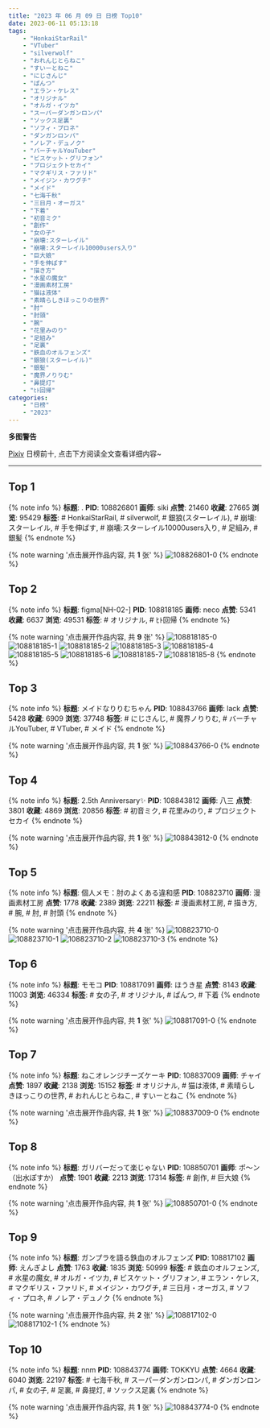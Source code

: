 ```yaml
---
title: "2023 年 06 月 09 日 日榜 Top10"
date: 2023-06-11 05:13:18
tags:
    - "HonkaiStarRail"
    - "VTuber"
    - "silverwolf"
    - "おれんじとらねこ"
    - "すいーとねこ"
    - "にじさんじ"
    - "ぱんつ"
    - "エラン・ケレス"
    - "オリジナル"
    - "オルガ・イツカ"
    - "スーパーダンガンロンパ"
    - "ソックス足裏"
    - "ソフィ・プロネ"
    - "ダンガンロンパ"
    - "ノレア・デュノク"
    - "バーチャルYouTuber"
    - "ビスケット・グリフォン"
    - "プロジェクトセカイ"
    - "マクギリス・ファリド"
    - "メイジン・カワグチ"
    - "メイド"
    - "七海千秋"
    - "三日月・オーガス"
    - "下着"
    - "初音ミク"
    - "創作"
    - "女の子"
    - "崩壊:スターレイル"
    - "崩壊:スターレイル10000users入り"
    - "巨大娘"
    - "手を伸ばす"
    - "描き方"
    - "水星の魔女"
    - "漫画素材工房"
    - "猫は液体"
    - "素晴らしきほっこりの世界"
    - "肘"
    - "肘頭"
    - "腕"
    - "花里みのり"
    - "足組み"
    - "足裏"
    - "鉄血のオルフェンズ"
    - "銀狼(スターレイル)"
    - "銀髪"
    - "魔界ノりりむ"
    - "鼻提灯"
    - "ﾋﾄ回帰"
categories:
    - "日榜"
    - "2023"
---
```


<i class="fa fa-triangle-exclamation"></i>**多图警告**<i class="fa fa-triangle-exclamation"></i>

[Pixiv](https://www.pixiv.net/) 日榜前十, 点击下方阅读全文查看详细内容~

<!-- more -->

---

## Top 1

{% note info %}
**标题**: .
**PID**: 108826801 **画师**: siki
**点赞**: 21460 **收藏**: 27665 **浏览**: 95429
**标签**: # HonkaiStarRail, # silverwolf, # 銀狼(スターレイル), # 崩壊:スターレイル, # 手を伸ばす, # 崩壊:スターレイル10000users入り, # 足組み, # 銀髪
{% endnote %}

{% note warning '点击展开作品内容, 共 **1** 张' %}
![108826801-0](https://i.pixiv.re/img-original/img/2023/06/08/11/17/42/108826801_p0.jpg)
{% endnote %}

## Top 2

{% note info %}
**标题**: figma[NH-02-]
**PID**: 108818185 **画师**: neco
**点赞**: 5341 **收藏**: 6637 **浏览**: 49531
**标签**: # オリジナル, # ﾋﾄ回帰
{% endnote %}

{% note warning '点击展开作品内容, 共 **9** 张' %}
![108818185-0](https://i.pixiv.re/img-original/img/2023/06/08/00/30/17/108818185_p0.jpg)
![108818185-1](https://i.pixiv.re/img-original/img/2023/06/08/00/30/17/108818185_p1.jpg)
![108818185-2](https://i.pixiv.re/img-original/img/2023/06/08/00/30/17/108818185_p2.jpg)
![108818185-3](https://i.pixiv.re/img-original/img/2023/06/08/00/30/17/108818185_p3.jpg)
![108818185-4](https://i.pixiv.re/img-original/img/2023/06/08/00/30/17/108818185_p4.jpg)
![108818185-5](https://i.pixiv.re/img-original/img/2023/06/08/00/30/17/108818185_p5.jpg)
![108818185-6](https://i.pixiv.re/img-original/img/2023/06/08/00/30/17/108818185_p6.jpg)
![108818185-7](https://i.pixiv.re/img-original/img/2023/06/08/00/30/17/108818185_p7.jpg)
![108818185-8](https://i.pixiv.re/img-original/img/2023/06/08/00/30/17/108818185_p8.jpg)
{% endnote %}

## Top 3

{% note info %}
**标题**: メイドなりりむちゃん
**PID**: 108843766 **画师**: lack
**点赞**: 5428 **收藏**: 6909 **浏览**: 37748
**标签**: # にじさんじ, # 魔界ノりりむ, # バーチャルYouTuber, # VTuber, # メイド
{% endnote %}

{% note warning '点击展开作品内容, 共 **1** 张' %}
![108843766-0](https://i.pixiv.re/img-original/img/2023/06/09/00/00/42/108843766_p0.png)
{% endnote %}

## Top 4

{% note info %}
**标题**: 2.5th Anniversary✨
**PID**: 108843812 **画师**: 八三
**点赞**: 3801 **收藏**: 4869 **浏览**: 20856
**标签**: # 初音ミク, # 花里みのり, # プロジェクトセカイ
{% endnote %}

{% note warning '点击展开作品内容, 共 **1** 张' %}
![108843812-0](https://i.pixiv.re/img-original/img/2023/06/09/00/00/58/108843812_p0.jpg)
{% endnote %}

## Top 5

{% note info %}
**标题**: 個人メモ：肘のよくある違和感
**PID**: 108823710 **画师**: 漫画素材工房
**点赞**: 1778 **收藏**: 2389 **浏览**: 22211
**标签**: # 漫画素材工房, # 描き方, # 腕, # 肘, # 肘頭
{% endnote %}

{% note warning '点击展开作品内容, 共 **4** 张' %}
![108823710-0](https://i.pixiv.re/img-original/img/2023/06/08/07/00/05/108823710_p0.jpg)
![108823710-1](https://i.pixiv.re/img-original/img/2023/06/08/07/00/05/108823710_p1.jpg)
![108823710-2](https://i.pixiv.re/img-original/img/2023/06/08/07/00/05/108823710_p2.jpg)
![108823710-3](https://i.pixiv.re/img-original/img/2023/06/08/07/00/05/108823710_p3.jpg)
{% endnote %}

## Top 6

{% note info %}
**标题**: モモコ
**PID**: 108817091 **画师**: ほうき星
**点赞**: 8143 **收藏**: 11003 **浏览**: 46334
**标签**: # 女の子, # オリジナル, # ぱんつ, # 下着
{% endnote %}

{% note warning '点击展开作品内容, 共 **1** 张' %}
![108817091-0](https://i.pixiv.re/img-original/img/2023/06/08/00/01/02/108817091_p0.jpg)
{% endnote %}

## Top 7

{% note info %}
**标题**: ねこオレンジチーズケーキ
**PID**: 108837009 **画师**: チャイ
**点赞**: 1897 **收藏**: 2138 **浏览**: 15152
**标签**: # オリジナル, # 猫は液体, # 素晴らしきほっこりの世界, # おれんじとらねこ, # すいーとねこ
{% endnote %}

{% note warning '点击展开作品内容, 共 **1** 张' %}
![108837009-0](https://i.pixiv.re/img-original/img/2023/06/08/20/30/03/108837009_p0.png)
{% endnote %}

## Top 8

{% note info %}
**标题**: ガリバーだって楽じゃない
**PID**: 108850701 **画师**: ポ～ン（出水ぽすか）
**点赞**: 1901 **收藏**: 2213 **浏览**: 17314
**标签**: # 創作, # 巨大娘
{% endnote %}

{% note warning '点击展开作品内容, 共 **1** 张' %}
![108850701-0](https://i.pixiv.re/img-original/img/2023/06/09/07/30/01/108850701_p0.jpg)
{% endnote %}

## Top 9

{% note info %}
**标题**: ガンプラを語る鉄血のオルフェンズ
**PID**: 108817102 **画师**: えんぎよし
**点赞**: 1763 **收藏**: 1835 **浏览**: 50999
**标签**: # 鉄血のオルフェンズ, # 水星の魔女, # オルガ・イツカ, # ビスケット・グリフォン, # エラン・ケレス, # マクギリス・ファリド, # メイジン・カワグチ, # 三日月・オーガス, # ソフィ・プロネ, # ノレア・デュノク
{% endnote %}

{% note warning '点击展开作品内容, 共 **2** 张' %}
![108817102-0](https://i.pixiv.re/img-original/img/2023/06/08/00/01/07/108817102_p0.png)
![108817102-1](https://i.pixiv.re/img-original/img/2023/06/08/00/01/07/108817102_p1.png)
{% endnote %}

## Top 10

{% note info %}
**标题**: nnm
**PID**: 108843774 **画师**: TOKKYU
**点赞**: 4664 **收藏**: 6040 **浏览**: 22197
**标签**: # 七海千秋, # スーパーダンガンロンパ, # ダンガンロンパ, # 女の子, # 足裏, # 鼻提灯, # ソックス足裏
{% endnote %}

{% note warning '点击展开作品内容, 共 **1** 张' %}
![108843774-0](https://i.pixiv.re/img-original/img/2023/06/09/00/00/44/108843774_p0.jpg)
{% endnote %}
